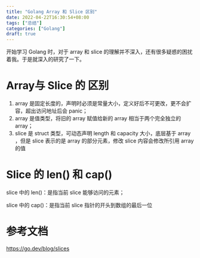 ```yaml
---
title: "Golang Array 和 Slice 区别"
date: 2022-04-22T16:30:54+08:00
tags: ["总结"]
categories: ["Golang"]
draft: true
---
```


开始学习 Golang 时，对于 array 和 slice 的理解并不深入，还有很多疑惑的困扰着我。于是就深入的研究了一下。

# Array与 Slice 的 区别

1. array 是固定长度的，声明时必须是常量大小，定义好后不可更改，更不会扩容，超出访问地址后会 panic；
2. array 是值类型，将旧的 array 赋值给新的 array 相当于两个完全独立的 array；
3. slice 是 struct 类型，可动态声明 length 和 capacity 大小，底层基于 array ，但是 slice 表示的是 array 的部分元素，修改 slice 内容会修改所引用 array 的值

# Slice 的 len() 和 cap()

slice 中的 len()：是指当前 slice 能够访问的元素；

slice 中的 cap()：是指当前 slice 指针的开头到数组的最后一位



# 参考文档

https://go.dev/blog/slices
